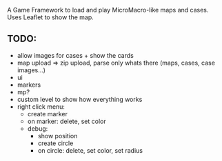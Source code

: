 A Game Framework to load and play MicroMacro-like maps and cases.
Uses Leaflet to show the map.

## TODO:
- allow images for cases + show the cards
- map upload => zip upload, parse only whats there (maps, cases, case images...) 
- ui
- markers
- mp?
- custom level to show how everything works
- right click menu:
    - create marker
    - on marker: delete, set color
    - debug:
        - show position
        - create circle
        - on circle: delete, set color, set radius